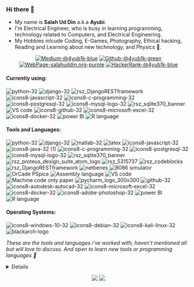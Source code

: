 ### Hi there 👋

<p align="center">
  <ul>
    <li>My name is <b>Salah Ud Din</b> a.k.a <b>Ayubi</b>.</li>
    <li>I'm Electrical Engineer, who is busy in learning programming, technology related to Computers, and Electrical Engineering.</li>
    <li>My Hobbies inlcude Coding, E-Games, Photography, Ethical hacking, Reading and Learning about new technology, and Physics 🙂.</li>
  </ul>
</p>

<p align="center">
  <a href="https://medium.com/@4yub1k"><img alt="Medium-@4yub1k-blue" src="https://img.shields.io/badge/Medium (My Blog)-%404yub1k-white?style=flat-square"><a>
  <a href="https://github.com/4yub1k"><img alt="Github-@4yub1k-green" src="https://img.shields.io/badge/GitHub-%404yub1k-green?style=flat-square"><a>
    <a href="https://salahuddin.org/"><img alt="WebPage-salahuddin.org-purple" src="https://img.shields.io/badge/Portfolio-%404yub1k-purple?style=flat-square"><a>
  <a href="https://www.hackerrank.com/4yub1k"><img alt="HackerRank-@4yub1k-blue" src="https://img.shields.io/badge/HackerRank-%404yub1k-blue?style=flat-square"><a>
 <!-- <a href="https://www.youtube.com/@nerdyayubi"><img alt="HackerRank-@4yub1k-blue" src="https://user-images.githubusercontent.com/45902447/210226235-437c2141-ffd1-49ea-84b6-3c16b69b6d98.svg"><a>
 -->
</p>
  
#### Currently using:
![python-32](https://user-images.githubusercontent.com/45902447/183979822-27f9f41f-63fe-47fa-8709-2cfa6714a936.png)
![django-32](https://user-images.githubusercontent.com/45902447/183980088-6288e8b5-fd51-4ef6-97b8-368110676858.png)
![rsz_DjangoRESTframework](https://user-images.githubusercontent.com/45902447/183988092-0f9a7fb1-72e8-45fb-9da4-717099dce469.png)
![icons8-javascript-32](https://user-images.githubusercontent.com/45902447/183982779-cf5f2203-6abb-4874-ac1b-80c5d867166f.png)
![icons8-c-programming-32](https://user-images.githubusercontent.com/45902447/183983322-db3fb3bd-b57e-435a-8f62-f441ef16a9f7.png)
![icons8-postgresql-32](https://user-images.githubusercontent.com/45902447/183983917-00a342e0-c04c-4ab9-b52f-67eb4e012e26.png)
![icons8-mysql-logo-32](https://user-images.githubusercontent.com/45902447/183983929-f1bbf7d1-ef5a-4b07-8d6a-f3da1a52cfff.png)
![rsz_sqlite370_banner](https://user-images.githubusercontent.com/45902447/183986394-b022007b-1c78-4f93-b9ed-9f06d6dacc46.png)
![VS code](https://user-images.githubusercontent.com/45902447/184091933-abd8a773-1d3d-4e6f-8028-d288c0e11788.png)
![icons8-github-32](https://user-images.githubusercontent.com/45902447/184094942-eba6d5ca-1a6d-40c8-9afe-d8f599dfec6b.png)
![icons8-microsoft-excel-32](https://user-images.githubusercontent.com/45902447/184095940-2b9537ec-ed75-4eb5-8eb4-63f83e3b48c5.png)
![icons8-docker-32](https://user-images.githubusercontent.com/45902447/184097448-082612d1-8a34-415d-b547-296d9fd5d618.png)
![power BI](https://user-images.githubusercontent.com/45902447/189513591-1aa5c1a3-0be0-4c19-b6ee-aef8e6e633bd.png)
![R language](https://user-images.githubusercontent.com/45902447/189513651-2467a782-58c1-4bf6-aeaf-78622b33529a.png)

#### Tools and Languages:
![python-32](https://user-images.githubusercontent.com/45902447/183979822-27f9f41f-63fe-47fa-8709-2cfa6714a936.png)
![django-32](https://user-images.githubusercontent.com/45902447/183980088-6288e8b5-fd51-4ef6-97b8-368110676858.png)
![matlab-32](https://user-images.githubusercontent.com/45902447/183980369-6368495c-ef11-4385-b6dc-ca991da7a4fb.png)
![latex](https://user-images.githubusercontent.com/45902447/183980974-0e2a075f-68d9-4fdc-be4f-83b53bddf49c.png)
![icons8-javascript-32](https://user-images.githubusercontent.com/45902447/183982779-cf5f2203-6abb-4874-ac1b-80c5d867166f.png)
![icons8-java-32 (1)](https://user-images.githubusercontent.com/45902447/183983173-a4cea24a-a2a1-4378-b499-32a645b775a0.png)
![icons8-c-programming-32](https://user-images.githubusercontent.com/45902447/183983322-db3fb3bd-b57e-435a-8f62-f441ef16a9f7.png)
![icons8-postgresql-32](https://user-images.githubusercontent.com/45902447/183983917-00a342e0-c04c-4ab9-b52f-67eb4e012e26.png)
![icons8-mysql-logo-32](https://user-images.githubusercontent.com/45902447/183983929-f1bbf7d1-ef5a-4b07-8d6a-f3da1a52cfff.png)
![rsz_sqlite370_banner](https://user-images.githubusercontent.com/45902447/183986394-b022007b-1c78-4f93-b9ed-9f06d6dacc46.png)
![rsz_proteus_design_suite_atom_logo](https://user-images.githubusercontent.com/45902447/183986708-ac2dccac-64d6-470f-8d45-49ac0537a4f8.png)
![rsz_5315737](https://user-images.githubusercontent.com/45902447/183987524-721e53a4-7b76-4d43-a05c-838f9b1d8188.png)
![rsz_codeblocks](https://user-images.githubusercontent.com/45902447/183987823-3092505e-bce6-46b8-8736-c0bea114edf5.png)
![rsz_DjangoRESTframework](https://user-images.githubusercontent.com/45902447/183988092-0f9a7fb1-72e8-45fb-9da4-717099dce469.png)
![netbenes](https://user-images.githubusercontent.com/45902447/184089433-ccc3d037-6370-45fb-8b7f-c1f6d2d19e5f.png)
![8086 simulator](https://user-images.githubusercontent.com/45902447/184089775-acbd0b2b-6613-42d0-a792-221a9bd0b3f2.png)
![OrCade PSpice](https://user-images.githubusercontent.com/45902447/184090392-9a0b5f4d-cf9b-4f53-9c77-8a746eb68d1e.png)
![Assembly language](https://user-images.githubusercontent.com/45902447/184090609-dd699c06-a1c1-4396-ad1c-4d23251fb7b7.png)
![VS code](https://user-images.githubusercontent.com/45902447/184091933-abd8a773-1d3d-4e6f-8028-d288c0e11788.png)
![Machine code only paper](https://user-images.githubusercontent.com/45902447/184093301-62717bcd-b368-4166-b9f1-7677462005f3.png)
![pycharm_logo_300x300](https://user-images.githubusercontent.com/45902447/184093976-3a5cd5c9-6e42-4497-aa1a-17818b998807.png)
![github-32](https://user-images.githubusercontent.com/45902447/184094942-eba6d5ca-1a6d-40c8-9afe-d8f599dfec6b.png)
![icons8-autodesk-autocad-32](https://user-images.githubusercontent.com/45902447/184095572-3f64805b-34b9-4476-a68c-b1613cd1a5ae.png)
![icons8-microsoft-excel-32](https://user-images.githubusercontent.com/45902447/184095940-2b9537ec-ed75-4eb5-8eb4-63f83e3b48c5.png)
![icons8-docker-32](https://user-images.githubusercontent.com/45902447/184097448-082612d1-8a34-415d-b547-296d9fd5d618.png)
![icons8-adobe-photoshop-32](https://user-images.githubusercontent.com/45902447/184098029-b7c60423-a1c2-4bed-a632-35568e53e578.png)
![power BI](https://user-images.githubusercontent.com/45902447/189513591-1aa5c1a3-0be0-4c19-b6ee-aef8e6e633bd.png)
![R language](https://user-images.githubusercontent.com/45902447/189513651-2467a782-58c1-4bf6-aeaf-78622b33529a.png)

#### Operating Systems:
![icons8-windows-10-32](https://user-images.githubusercontent.com/45902447/184094940-0ece50b8-7fa0-4342-aff3-f810eb4f3153.png)
![icons8-debian-32](https://user-images.githubusercontent.com/45902447/184095044-869fc7ae-3c91-478b-ad5a-7bf9dfe461e1.png)
![icons8-kali-linux-32](https://user-images.githubusercontent.com/45902447/184095050-efea20c1-16be-4c29-af4e-079a4d6a4776.png)
![blackarch-logo](https://user-images.githubusercontent.com/45902447/184095350-00a3f913-5e8e-4b94-a824-798a20900f7e.png)

_These are the tools and languages i've worked with, haven't mentioned all but will love to discuss. And open to learn new tools or programming languages 🙂_ 

<details><summary><b>CLICK:</b> For Organized GIT Repositories</summary>
        
<!-- <p align="center">
    <h2>Organized GIT Repositories</h2>
</p> -->

>NOTE : **My personal use Projects/scripts are not included.**
<h3>Django/DjangoREST</h3>
<uo>
  <li><a href="https://github.com/4yub1k/djblog">My Blog - Clean & Simple </a> </li>
  <li><a href="https://github.com/4yub1k/djMedium">Dj Medium - Contents</a> </li>
  <li><a href="https://github.com/4yub1k/drf_api">DRF Poll API</a> </li>
  <li><a href="https://github.com/4yub1k/djAI">Django OpenAI</a> </li>
  <li><a href="https://github.com/4yub1k/scientific-computing-with-python">Scientific Computing with Python</a> </li>
  <li><a href="https://github.com/4yub1k/movie-rest-api">Movies DB</a> </li>
  <li><a href="https://github.com/4yub1k/country-django-api">Countries information </a> </li>
  <li><a href="https://salahuddin.org">My Portfolio</a> </li>
  <li><a href="https://github.com/4yub1k/job-portal-django">Jobs Portal</a> </li>
  <li><a href="https://github.com/4yub1k/real-estate-project">Real E-state</a> </li>
  <li><a href="https://github.com/4yub1k/mcqs-webspage-django">E Learning (MCQS)</a> </li>
  <li><a href="https://github.com/4yub1k/django-rest-api">Blog</a> </li>
  <li><a href="https://github.com/4yub1k/captive-portal">Captive Portal</a> </li>
</uo>

<h3>Python/PyQt5/Tkinter/Kivy/Embedded</h3>
<uo>
  <li><a href="https://github.com/4yub1k/kivy-openai">Open AI Kivy Mobile App</a> </li>
  <li><a href="https://github.com/4yub1k/simple-bar">PyPi - Simple Bar</a> </li>
  <li><a href="https://github.com/4yub1k/rasp-modules">PyPi - Modules for RaspberryPI</a> </li>
  <li><a href="https://github.com/4yub1k/3-phase-voltmeter-raspberryPI">Measure 3 Phase Voltage - RaspberryPI</a> </li>
  <li><a href="https://github.com/4yub1k/3-phase-voltmeter">Measure 3 Phase Voltage - Arduino</a> </li>
  <li><a href="https://github.com/4yub1k/database-dummy-data">Dummy DB Generator</a> </li>
  <li><a href="https://github.com/4yub1k/scan-site">Site Scanner/Enumeration</a> </li>
  <li><a href="https://github.com/4yub1k/Extending-C">Ctypes/C-PythonAPI Module</a> </li>
  <li><a href="https://github.com/4yub1k/user-random-details">User Data Generator</a> </li>
  <li><a href="https://github.com/4yub1k/Machine-learnings">Machine Learning</a> </li>
  <li><a href="https://github.com/4yub1k/ip_icmp">IP/ICMP Manual Packet Craft</a> </li>
  <li><a href="https://github.com/4yub1k/tcp_ip">IP/TCP Manual Packet Craft</a> </li>
  <li><a href="https://github.com/4yub1k/Python-Wifi-Password-Code-Gui-">Wifi Key Reveal</a> </li>
  <li><a href="https://github.com/4yub1k/Python-WebsiteBlocker.py">Block Webpage PC</a> </li>
  <li><a href="https://github.com/4yub1k/dump_check">Hex Dump Check</a> </li>
  <li><a href="https://salahuddin.org/work/12">Corona Live</a> </li>
</uo>

<h3>Hackerrank</h3>
<uo>
  <li><a href="https://github.com/4yub1k/hackerrank">Solutions</a></li>
</uo>

<h3>Snippets/Practice Codes</h3>
<uo>
  <li><a href="https://github.com/4yub1k/django-snippets">Django/DjangoREST</a> </li>
  <li><a href="https://github.com/4yub1k/javascript-practice-code">JavaScript</a> </li>
</uo>

<h3>Linux Server</h3>
<uo>
  <li><a href="https://github.com/4yub1k/linux-server-setup">Server/SSH/NginX</a> </li>
</uo>

<h3>JavaScript</h3>
<uo>
  <li><a href="https://github.com/4yub1k/javascript-practice-code/tree/main/1-%20Guess%20number">Guess Number</a> </li>
  <li><a href="https://github.com/4yub1k/javascript-practice-code/tree/main/3-%20Pig%20game">Dice Game</a> </li>
</uo>


<h3>C</h3>
<uo>
  <li><a href="https://github.com/4yub1k/learn-c">Learn C</a> </li>
  <li><a href="https://github.com/4yub1k/Extending-C">Ctypes/C-PythonAPI Module</a> </li>
  <li><a href="https://salahuddin.org/work/11">APFC </li>
  <li><a href="https://github.com/4yub1k/learn-c/blob/main/ticTac.c">TicTacToe</li>
 
</uo>

<h3>Assembly</h3>
<uo>
  <li><a href="https://github.com/4yub1k/3-bit-calculator">3-bit Calculator</a> </li>
</uo>

<h3>Matlab</h3>
<uo>
  <li><a href="https://github.com/4yub1k/Tictactoe">TicTacToe</a> </li>
  <li><a href="https://github.com/4yub1k/Lambda-iteration">Lambda-iteration</a> </li>
</uo>
</details>

<p align="center">
  <img src="https://komarev.com/ghpvc/?username=4yub1k&color=lightgrey">
  <img src="https://img.shields.io/github/stars/4yub1k?style=social">
 
</p>
